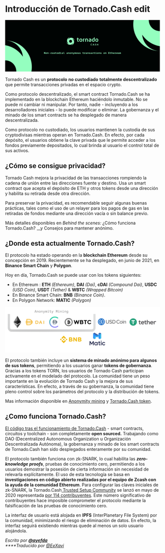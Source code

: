 # Introducción de Tornado.Cash edit



![](.gitbook/assets/image.png)

Tornado Cash es un **protocolo** **no custodiado** **totalmente descentralizado** que permite transacciones privadas en el espacio crypto.

Como protocolo descentralizado, el smart contract Tornado.Cash se ha implementado en la blockchain Ethereum haciéndolo inmutable. No se puede ni cambiar ni manipular. Por tanto, nadie - incluyendo a los desarrolladores iniciales - lo puede modificar o eliminar. La gobernanza y el minado de los smart contracts se ha desplegado de manera descentralizada.

Como protocolo no custodiado, los usuarios mantienen la custodia de sus cryptodivisas mientras operan en Tornado.Cash. En efecto, por cada depósito, el usuarios obtiene la clave privada que le permite acceder a los fondos previamente depositados, lo cual brinda al usuario el control total de sus activos.

## ¿Cómo se consigue privacidad?

Tornado Cash mejora la privacidad de las transacciones rompiendo la cadena de unión entre las direcciones fuente y destino. Usa un smart contract que acepta el depósito de ETH y otros tokens desde una dirección y habilita su retirada desde otra dirección.

Para preservar la privacidad, es recomendable seguir algunas buenas prácticas, tales como el uso de un relayer para los pagos de gas en las retiradas de fondos mediante una dirección vacía o sin balance previo.

Más detalles disponibles en _Behind the scenes:_ ¿Cómo funciona Tornado.Cash? __y Consejos para mantener anónimo.

## ¿Donde esta actualmente Tornado.Cash?

El protocolo ha estado operando en la **blockchain Ethereum** desde su concepción en 2019. Recientemente se ha desplegado, en junio de 2021, en **Binance Smart Chain** y **Polygon**.

Hoy en día, Tornado.Cash se puede usar con los tokens siguientes:

* En Ethereum : **ETH** _\(Ethereum\)_, **DAI** _\(Dai\)_, **cDAI** _\(Compound Dai\)_, **USDC** _\(USD Coin\)_, **USDT** _\(Tether\)_ & **WBTC** _\(Wrapped Bitcoin\)_
* En Binance Smart Chain: **BNB** _\(Binance Coin\)_.
* En Polygon Network: **MATIC** _\(Polygon\)_

![](.gitbook/assets/non-custodial-anonymous-transactions-on-ethereum-3-.png)

El protocolo también incluye un **sistema de minado anónimo para algunos de sus tokens**, permitiendo a los usuarios ganar **tokens de gobernanza**. Gracias a los tokens TORN, los usuarios de Tornado Cash participan activamente en el modelado del protocolo. La comunidad tiene un peso importante en la evolución de Tornado Cash y la mejora de sus características. En efecto, a través de su gobernanza, la comunidad tiene pleno control sobre los parámetros del protocolo y la distribución de tokens.

Mas información disponible en [Anonymity mining](anonymity-mining.md) y [Tornado.Cash token](torn.md).

## ¿Como funciona Tornado.Cash?

[El código tras el funcionamiento de Tornado.Cash](https://github.com/tornadocash) - smart contracts, circuitos y toolchain - son completamente **open sourced.** Trabajando como DAO \(Decentralized Autonomous Organization u Organización Descentralizada Autónoma\), la gobernanza y minado de los smart contracts de Tornado.Cash han sido desplegados enteramente por su comunidad.

El protocolo también funciona con zk-SNARK, lo cual habilita las _**zero-knowledge proofs**_, pruebas de conocimiento cero, permitiendo a los usuarios demostrar la posesión de cierta información sin necesidad de relevarla explícitamente. El uso de esta tecnología se basa en **investigaciones en código abierto realizadas por el equipo de Zcash con la ayuda de la comunidad Ethereum**. Para configurar las claves iniciales de zk-SNARK, la Tornado.Cash[ Trusted Setup Community](https://tornado-cash.medium.com/tornado-cash-trusted-setup-ceremony-b846e1e00be1) se lanzó en mayo de 2020 representada [por 114 contribuyentes](https://tornado-cash.medium.com/the-biggest-trusted-setup-ceremony-in-the-world-3c6ab9c8fffa). Este número significativo de contribuyentes hace imposible comprometer el protocolo mediante la falsificación de las pruebas de conocimiento cero.

La interfaz de usuario está alojada en **IPFS** \(InterPlanetary File System\) por la comunidad, minimizando el riesgo de eliminación de datos. En efecto, la interfaz seguirá existiendo mientras quede al menos un solo usuario alojándola.

_Escrito por_ [_**@ayefda**_](https://torn.community/u/ayefda)  
_****Traducido por_ [_@EeXavi_](https://twitter.com/EeXavi?s=09)

